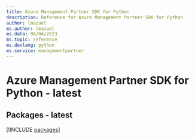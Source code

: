 ```yaml
---
title: Azure Management Partner SDK for Python
description: Reference for Azure Management Partner SDK for Python
author: lmazuel
ms.author: lmazuel
ms.data: 08/04/2023
ms.topic: reference
ms.devlang: python
ms.service: managementpartner
---
```

# Azure Management Partner SDK for Python - latest
## Packages - latest
[!INCLUDE [packages](management-partner-index.md)]